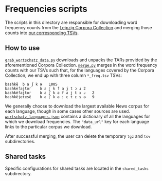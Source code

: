 Frequencies scripts
===================

The scripts in this directory are responsible for downloading word frequency
counts from the [Leipzig Corpora
Collection](https://wortschatz.uni-leipzig.de/en/download/) and merging those
counts into [our corresponding TSVs](../../tests/tsv/).

How to use
----------

[`grab_wortschatz_data.py`](grab_wortschatz_data.py) downloads and unpacks the
TARs provided by the aforementioned Corpora Collection. [`merge.py`](merge.py)
merges in the word frequency counts with our TSVs such that, for the languages
covered by the Corpora Collection, we end up with three column `*_freq.tsv`
TSVs:

    bashkë  b a ʃ k ə   1005
    bashkëfajtor    b a ʃ k f a j t ɔ ɹ 2
    bashkëfajtor    b a ʃ k ə f a j t ɔ ɹ   2
    bashkëjetesë    b a ʃ k ə j ɛ t ɛ s ə   9

We generally choose to download the largest available News corpus for each
language, though in some cases other sources are used.
[`wortschatz_languages.json`](wortschatz_languages.json) contains a dictionary
of all the languages for which we download frequencies. The `"data_url"` key for
each language links to the particular corpus we download.

After successful merging, the user can delete the temporary `tgz` and `tsv`
subdirectories.

Shared tasks
------------

Specific configurations for shared tasks are located in the `shared_tasks`
subdirectory.
